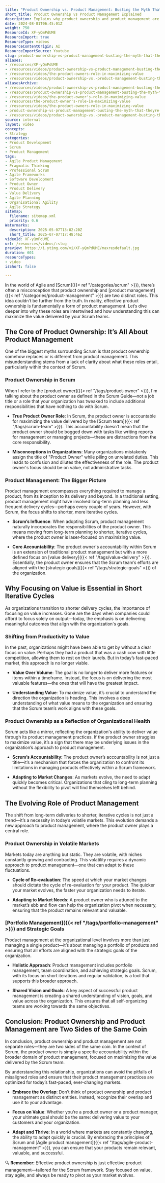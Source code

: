 ```yaml
---
title: "Product Ownership vs. Product Management: Busting the Myth That They're Separate Roles"
short_title: Product Ownership vs Product Management Explained
description: Explains why product ownership and product management are deeply connected in Scrum, clarifying their roles, focus on value delivery, and the need for agile adaptation.
date: 2024-08-01T06:45:01Z
weight: 750
ResourceId: XF-yQmPdUME
ResourceImport: true
ResourceType: videos
ResourceContentOrigin: AI
ResourceImportSource: Youtube
slug: product-ownership-vs-product-management-busting-the-myth-that-they're-separate-roles
aliases:
- /resources/XF-yQmPdUME
- /resources/videos/product-ownership-vs-product-management-busting-the-myth-that-theyre-separate-roles
- /resources/videos/the-product-owners-role-in-maximizing-value
- /resources/videos/product-ownership-vs.-product-management-busting-the-myth-that-they-re-separate-roles
aliasesArchive:
- /resources/videos/product-ownership-vs-product-management-busting-the-myth-that-theyre-separate-roles
- /resources/product-ownership-vs-product-management-busting-the-myth-that-theyre-separate-roles
- /resources/videos/the-product-owner's-role-in-maximizing-value
- /resources/the-product-owner's-role-in-maximizing-value
- /resources/videos/the-product-owners-role-in-maximizing-value
- product-ownership-vs-product-management-busting-the-myth-that-theyre-separate-roles
- /resources/videos/product-ownership-vs.-product-management-busting-the-myth-that-they-re-separate-roles
source: internal
layout: video
concepts:
- Strategy
categories:
- Product Development
- Scrum
- Product Management
tags:
- Agile Product Management
- Pragmatic Thinking
- Professional Scrum
- Agile Frameworks
- Software Development
- Product Owner
- Product Delivery
- Value Delivery
- Agile Planning
- Organisational Agility
- Agile Strategy
sitemap:
  filename: sitemap.xml
  priority: 0.6
Watermarks:
  description: 2025-05-07T13:02:20Z
  short_title: 2025-07-07T17:48:46Z
videoId: XF-yQmPdUME
url: /resources/videos/:slug
preview: https://i.ytimg.com/vi/XF-yQmPdUME/maxresdefault.jpg
duration: 601
resourceTypes:
- video
isShort: false

---
```

In the world of Agile and [Scrum]({{< ref "/categories/scrum" >}}), there’s often a misconception that product ownership and [product management]({{< ref "/categories/product-management" >}}) are two distinct roles. This idea couldn’t be further from the truth. In reality, effective product ownership is fundamentally a form of product management. Let’s dive deeper into why these roles are intertwined and how understanding this can maximize the value delivered by your Scrum teams.

## The Core of Product Ownership: It’s All About Product Management

One of the biggest myths surrounding Scrum is that product ownership somehow replaces or is different from product management. This misunderstanding stems from a lack of clarity about what these roles entail, particularly within the context of Scrum.

### Product Ownership in Scrum

When I refer to the [product owner]({{< ref "/tags/product-owner" >}}), I'm talking about the product owner as defined in the Scrum Guide—not a job title or a role that your organization has tweaked to include additional responsibilities that have nothing to do with Scrum.

- **True Product Owner Role**: In Scrum, the product owner is accountable for maximizing the value delivered by the [Scrum team]({{< ref "/tags/scrum-team" >}}). This accountability doesn’t mean that the product owner should be bogged down with tasks like writing reports for management or managing projects—these are distractions from the core responsibility.

- **Misconceptions in Organizations**: Many organizations mistakenly assign the title of "Product Owner" while piling on unrelated duties. This leads to confusion and dilutes the effectiveness of the role. The product owner's focus should be on value, not administrative tasks.

### Product Management: The Bigger Picture

Product management encompasses everything required to manage a product, from its inception to its delivery and beyond. In a traditional setting, product management might have involved long-term planning and less frequent delivery cycles—perhaps every couple of years. However, with Scrum, the focus shifts to shorter, more iterative cycles.

- **Scrum’s Influence**: When adopting Scrum, product management naturally incorporates the responsibilities of the product owner. This means moving from long-term planning to shorter, iterative cycles, where the product owner is laser-focused on maximizing value.

- **Core Accountability**: The product owner's accountability within Scrum is an extension of traditional product management but with a more defined focus on [value delivery]({{< ref "/tags/value-delivery" >}}). Essentially, the product owner ensures that the Scrum team’s efforts are aligned with the [strategic goals]({{< ref "/tags/strategic-goals" >}}) of the organization.

## Why Focusing on Value is Essential in Short Iterative Cycles

As organizations transition to shorter delivery cycles, the importance of focusing on value increases. Gone are the days when companies could afford to focus solely on output—today, the emphasis is on delivering meaningful outcomes that align with the organization's goals.

### Shifting from Productivity to Value

In the past, organizations might have been able to get by without a clear focus on value. Perhaps they had a product that was a cash cow with little competition, allowing them to rest on their laurels. But in today’s fast-paced market, this approach is no longer viable.

- **Value Over Volume**: The goal is no longer to deliver more features or items within a timeframe. Instead, the focus is on delivering the most valuable features—the ones that will have the greatest impact.

- **Understanding Value**: To maximize value, it’s crucial to understand the direction the organization is heading. This involves a deep understanding of what value means to the organization and ensuring that the Scrum team’s work aligns with these goals.

### Product Ownership as a Reflection of Organizational Health

Scrum acts like a mirror, reflecting the organization's ability to deliver value through its product management practices. If the product owner struggles to maximize value, it’s a sign that there may be underlying issues in the organization’s approach to product management.

- **Scrum’s Accountability**: The product owner’s accountability is not just a title—it’s a mechanism that forces the organization to confront its limitations in managing products effectively within a Scrum framework.

- **Adapting to Market Changes**: As markets evolve, the need to adapt quickly becomes critical. Organizations that cling to long-term planning without the flexibility to pivot will find themselves left behind.

## The Evolving Role of Product Management

The shift from long-term deliveries to shorter, iterative cycles is not just a trend—it’s a necessity in today’s volatile markets. This evolution demands a new approach to product management, where the product owner plays a central role.

### Product Ownership in Volatile Markets

Markets today are anything but static. They are volatile, with niches constantly growing and contracting. This volatility requires a dynamic approach to product management—one that can adapt to these fluctuations.

- **Cycle of Re-evaluation**: The speed at which your market changes should dictate the cycle of re-evaluation for your product. The quicker your market evolves, the faster your organization needs to iterate.

- **Adapting to Market Needs**: A product owner who is attuned to the market’s ebb and flow can help the organization pivot when necessary, ensuring that the product remains relevant and valuable.

### [Portfolio Management]({{< ref "/tags/portfolio-management" >}}) and Strategic Goals

Product management at the organizational level involves more than just managing a single product—it’s about managing a portfolio of products and ensuring that all efforts are aligned with the strategic goals of the organization.

- **Holistic Approach**: Product management includes portfolio management, team coordination, and achieving strategic goals. Scrum, with its focus on short iterations and regular validation, is a tool that supports this broader approach.

- **Shared Vision and Goals**: A key aspect of successful product management is creating a shared understanding of vision, goals, and value across the organization. This ensures that all self-organizing teams are working towards the same objectives.

## Conclusion: Product Ownership and Product Management are Two Sides of the Same Coin

In conclusion, product ownership and product management are not separate roles—they are two sides of the same coin. In the context of Scrum, the product owner is simply a specific accountability within the broader domain of product management, focused on maximizing the value delivered by the Scrum team.

By understanding this relationship, organizations can avoid the pitfalls of misaligned roles and ensure that their product management practices are optimized for today’s fast-paced, ever-changing markets.

- **Embrace the Overlap**: Don’t think of product ownership and product management as distinct entities. Instead, recognize their overlap and use it to your advantage.

- **Focus on Value**: Whether you’re a product owner or a product manager, your ultimate goal should be the same: delivering value to your customers and your organization.

- **Adapt and Thrive**: In a world where markets are constantly changing, the ability to adapt quickly is crucial. By embracing the principles of Scrum and [Agile product management]({{< ref "/tags/agile-product-management" >}}), you can ensure that your products remain relevant, valuable, and successful.

🔍 **Remember**: Effective product ownership is just effective product management—tailored for the Scrum framework. Stay focused on value, stay agile, and always be ready to pivot as your market evolves.
